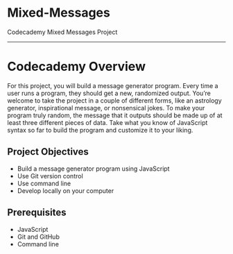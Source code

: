 # Mixed-Messages
Codecademy Mixed Messages Project

---
# **Codecademy Overview**
For this project, you will build a message generator program. Every time a user runs a program, they should get a new, randomized output. You’re welcome to take the project in a couple of different forms, like an astrology generator, inspirational message, or nonsensical jokes. To make your program truly random, the message that it outputs should be made up of at least three different pieces of data. Take what you know of JavaScript syntax so far to build the program and customize it to your liking.

## **Project Objectives**
- Build a message generator program using JavaScript
- Use Git version control
- Use command line
- Develop locally on your computer

## **Prerequisites**
- JavaScript
- Git and GitHub
- Command line
